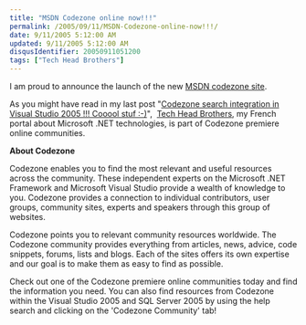 ```yaml
---
title: "MSDN Codezone online now!!!"
permalink: /2005/09/11/MSDN-Codezone-online-now!!!/
date: 9/11/2005 5:12:00 AM
updated: 9/11/2005 5:12:00 AM
disqusIdentifier: 20050911051200
tags: ["Tech Head Brothers"]
---
```




I am proud to announce the launch of the new [MSDN codezone 
site](http://msdn.microsoft.com/community/codezone/default.aspx).
<!-- more -->

As you might have read in my last post "[Codezone 
search integration in Visual Studio 2005 !!! Cooool stuf :-)](http://weblogs.asp.net/lkempe/archive/2005/08/17/422902.aspx)",  [Tech Head Brothers](http://www.techheadbrothers.com/), my French 
portal about Microsoft .NET technologies, is part of Codezone premiere online 
communities.

**About Codezone**

Codezone enables you to find the most relevant and useful resources across 
the community. These independent experts on the Microsoft .NET Framework and 
Microsoft Visual Studio provide a wealth of knowledge to you. Codezone provides 
a connection to individual contributors, user groups, community sites, experts 
and speakers through this group of websites. 

Codezone points you to relevant community resources worldwide. The Codezone 
community provides everything from articles, news, advice, code snippets, 
forums, lists and blogs. Each of the sites offers its own expertise and our goal 
is to make them as easy to find as possible. 

Check out one of the Codezone premiere online communities today and find the 
information you need. You can also find resources from Codezone within the 
Visual Studio 2005 and SQL Server 2005 by using the help search and clicking on 
the 'Codezone Community' tab!   
